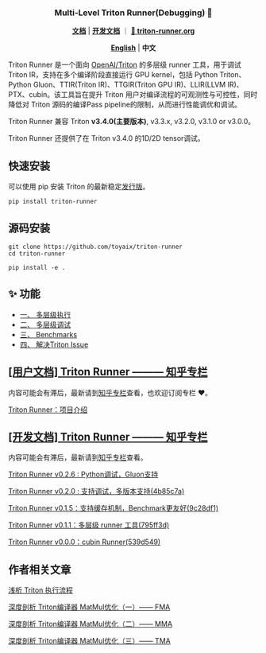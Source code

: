 <h3 align="center">
Multi-Level Triton Runner(Debugging) 🔧
</h3>

<p align="center">
<a href="./doc/"><b>文档</b></a> | <a href="https://zhuanlan.zhihu.com/column/c_1940119129400013405"><b>开发文档</b></a> ｜ <a href="https://triton-runner.org"><b>🔗 triton-runner.org</b></a>
</p>

<p align="center">
<a href="README.md"><b>English</b></a> | <a><b>中文</b></a>
</p>

Triton Runner 是一个面向 [OpenAI/Triton](https://github.com/triton-lang/triton) 的多层级 runner 工具，用于调试 Triton IR，支持在多个编译阶段直接运行 GPU kernel，包括 Python Triton、Python Gluon、TTIR(Triton IR)、TTGIR(Triton GPU IR)、LLIR(LLVM IR)、PTX、cubin。该工具旨在提升 Triton 用户对编译流程的可观测性与可控性，同时降低对 Triton 源码的编译Pass pipeline的限制，从而进行性能调优和调试。

Triton Runner 兼容 Triton **v3.4.0(主要版本)**, v3.3.x, v3.2.0, v3.1.0 or v3.0.0。

Triton Runner 还提供了在 Triton v3.4.0 的1D/2D tensor调试。

## 快速安装

可以使用 pip 安装 Triton 的最新稳定[发行版](https://pypi.org/project/triton-runner/#history)。

```shell
pip install triton-runner
```

## 源码安装

```shell
git clone https://github.com/toyaix/triton-runner
cd triton-runner

pip install -e .
```

## ✨ 功能

- [一、 多层级执行](README.md#i-multi-level-runner)
- [二、 多层级调试](README.md#ii-multi-level-debugging)
- [三、 Benchmarks](README.md#iii-benchmarks)
- [四、 解决Triton Issue](README.md#iv-solving-triton-issues)


## [[用户文档] Triton Runner ——— 知乎专栏](https://www.zhihu.com/column/c_1959013459611059049)

内容可能会有滞后，最新请到[知乎专栏](https://www.zhihu.com/column/c_1959013459611059049)查看，也欢迎订阅专栏 ❤️。

[Triton Runner：项目介绍](https://zhuanlan.zhihu.com/p/1953369848705971938)

## [[开发文档] Triton Runner ——— 知乎专栏](https://www.zhihu.com/column/c_1940119129400013405)

内容可能会有滞后，最新请到[知乎专栏](https://www.zhihu.com/column/c_1940119129400013405)查看。

[Triton Runner v0.2.6 : Python调试，Gluon支持](https://zhuanlan.zhihu.com/p/1958653485118624326)

[Triton Runner v0.2.0 : 支持调试，多版本支持(4b85c7a)](https://zhuanlan.zhihu.com/p/1951383935830454570)

[Triton Runner v0.1.5：支持缓存机制，Benchmark更友好(9c28df1)](https://zhuanlan.zhihu.com/p/1931261279072396108)

[Triton Runner v0.1.1：多层级 runner 工具(795ff3d)](https://zhuanlan.zhihu.com/p/1927486699484717368)

[Triton Runner v0.0.0：cubin Runner(539d549)](https://zhuanlan.zhihu.com/p/1925826891702576935)

## 作者相关文章

[浅析 Triton 执行流程](https://zhuanlan.zhihu.com/p/712640431)

[深度剖析 Triton编译器 MatMul优化（一）—— FMA](https://zhuanlan.zhihu.com/p/1922542705797465957)

[深度剖析 Triton编译器 MatMul优化（二）—— MMA](https://zhuanlan.zhihu.com/p/1922921325296615496)

[深度剖析 Triton编译器 MatMul优化（三）—— TMA](https://zhuanlan.zhihu.com/p/1924011555437155686)
